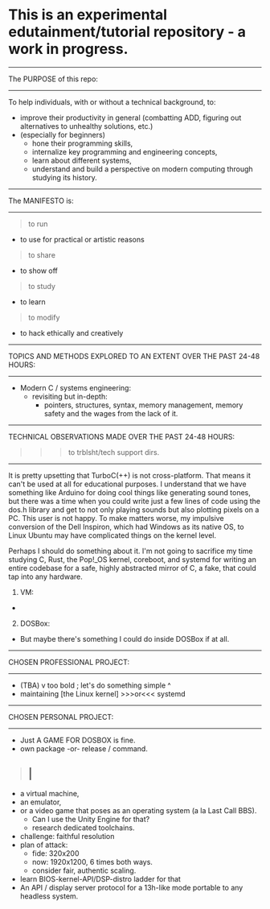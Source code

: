 # This is an experimental edutainment/tutorial repository - a work in progress. 

__________________________________________________________________________
The PURPOSE of this repo:
__________________________________________________________________________

To help individuals, with or without a technical background, to: 
- improve their productivity in general (combatting ADD, figuring out
  alternatives to unhealthy solutions, etc.) 
- (especially for beginners)
  - hone their programming skills,
  - internalize key programming and engineering concepts,
  - learn about different systems,
  - understand and build a perspective on modern computing through studying
    its history.
    
__________________________________________________________________________
The MANIFESTO is:
__________________________________________________________________________

> to run
  - to use for practical or artistic reasons
> to share
  - to show off
> to study
  - to learn
> to modify
  - to hack ethically and creatively
  
__________________________________________________________________________
TOPICS AND METHODS EXPLORED TO AN EXTENT OVER THE PAST 24-48 HOURS:
__________________________________________________________________________

- Modern C / systems engineering:
  - revisiting but in-depth:
    - pointers, structures, syntax, memory management, memory safety and the wages from the lack of it. 

__________________________________________________________________________
TECHNICAL OBSERVATIONS MADE OVER THE PAST 24-48 HOURS:
>>>	to trblsht/tech support dirs.
__________________________________________________________________________

It is pretty upsetting that TurboC(++) is not cross-platform. That means
it can't be used at all for educational purposes. I understand that we have
something like Arduino for doing cool things like generating sound tones,
but there was a time when you could write just a few lines of code using
the dos.h library and get to not only playing sounds but also plotting pixels
on a PC. This user is not happy. To make matters worse, my impulsive
conversion of the Dell Inspiron, which had Windows as its native OS, to
Linux Ubuntu may have complicated things on the kernel level.

Perhaps I should do something about it. I'm not going to sacrifice my time
studying C, Rust, the Pop!_OS kernel, coreboot, and systemd for writing
an entire codebase for a safe, highly abstracted mirror of C, a fake,
that could tap into any hardware.

1) VM:
- 

2) DOSBox:
- But maybe there's something I could do inside DOSBox if at all. 

__________________________________________________________________________
CHOSEN PROFESSIONAL PROJECT:
__________________________________________________________________________

- (TBA)
v too bold ; let's do something simple ^ 
- maintaining [the Linux kernel] >>>or<<< systemd

__________________________________________________________________________
CHOSEN PERSONAL PROJECT:
__________________________________________________________________________

- Just A GAME FOR DOSBOX is fine.
- own package -or- release / command. 
> |
> -
- a virtual machine,
- an emulator,
- or a video game that poses as an operating system (a la Last Call BBS).
  - Can I use the Unity Engine for that?
  - research dedicated toolchains. 
- challenge: faithful resolution
- plan of attack:
  - fide: 320x200
  - now: 1920x1200, 6 times both ways.
  - consider fair, authentic scaling. 
- learn BIOS-kernel-API/DSP-distro ladder for that 
- An API / display server protocol for a 13h-like mode portable to any headless system.

